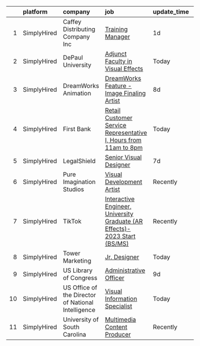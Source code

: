 

|    | platform    | company                                            | job                                                                                                                                                                                   | update_time   | location                     |
|---:|:------------|:---------------------------------------------------|:--------------------------------------------------------------------------------------------------------------------------------------------------------------------------------------|:--------------|:-----------------------------|
|  1 | SimplyHired | Caffey Distributing Company Inc                    | [Training Manager](https://www.simplyhired.com/job/VnNnw7yUzvdO5OjFtrj4LxKl1iXS_nhMknHUEHrcFIZoI9TX33eLhg?q=visual+effects)                                                           | 1d            | Greensboro, NC               |
|  2 | SimplyHired | DePaul University                                  | [Adjunct Faculty in Visual Effects](https://www.simplyhired.com/job/F4Bd7pQjnV9TQLIAXQUNXsT6WBcDPCvpl6BAqlVF0d4jmiNbZh3xGA?q=visual+effects)                                          | Today         | Chicago, IL                  |
|  3 | SimplyHired | DreamWorks Animation                               | [DreamWorks Feature - Image Finaling Artist](https://www.simplyhired.com/job/fewdx6b1Cq8Xs3ULI8ukjzQO4p_3J37qD7LDKpK-GhWMupipodAKHg?q=visual+effects)                                 | 8d            | Glendale, CA                 |
|  4 | SimplyHired | First Bank                                         | [Retail Customer Service Representative I, Hours from 11am to 8pm](https://www.simplyhired.com/job/9ZJcNSPqvtyPUy7gOTutfeRCYvyURSZfGAtIrY3HVKpQ7mzxqJwvTQ?q=visual+effects)           | Today         | Fayetteville, NC +1 location |
|  5 | SimplyHired | LegalShield                                        | [Senior Visual Designer](https://www.simplyhired.com/job/gjk4-Llk7PR41uBTRkbkQ9XtFTTawTXI0Fec2c6JV8p7MThxlYW8fA?q=visual+effects)                                                     | 7d            | Remote                       |
|  6 | SimplyHired | Pure Imagination Studios                           | [Visual Development Artist](https://www.simplyhired.com/job/u3Ce0qDkoB4jPujFyWA_pOjySvkBJ7SmBclJFkATwkjx3a0XU_1R2g?q=visual+effects)                                                  | Recently      | Van Nuys, CA                 |
|  7 | SimplyHired | TikTok                                             | [Interactive Engineer, University Graduate (AR Effects)- 2023 Start (BS/MS)](https://www.simplyhired.com/job/7mmac1HEAcq1UDtM7wYOPYQo89STo0ZXsjrfsSms6b-UPcP-RdFWvA?q=visual+effects) | Recently      | Los Angeles, CA +1 location  |
|  8 | SimplyHired | Tower Marketing                                    | [Jr. Designer](https://www.simplyhired.com/job/AxwsU92wRI2A0oYhV3fJ2C270er3G_ZnBBE9Ko7UzYaLh7QllVLQOA?q=visual+effects)                                                               | Today         | Remote                       |
|  9 | SimplyHired | US Library of Congress                             | [Administrative Officer](https://www.simplyhired.com/job/qpwjdD3hX3yWberRHMxdXV1eZwgrBDmLvlZmZEgsLpSnOMjG0ZTPXQ?q=visual+effects)                                                     | 9d            | Culpeper, VA                 |
| 10 | SimplyHired | US Office of the Director of National Intelligence | [Visual Information Specialist](https://www.simplyhired.com/job/JwiurB1cOJpKN9CSCeVwuqCQu4vod7v8ESF89DSZhi6Qw9G7Dowipw?q=visual+effects)                                              | Today         | McLean, VA                   |
| 11 | SimplyHired | University of South Carolina                       | [Multimedia Content Producer](https://www.simplyhired.com/job/lL00Rh5z-7ZLqOF-bMR3X-_CbpPvOfhVN5mMftHlBl9ea-XVewlPbw?q=visual+effects)                                                | Recently      | Spartanburg, SC              |